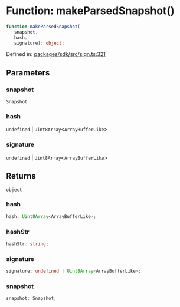 # Function: makeParsedSnapshot()

```ts
function makeParsedSnapshot(
   snapshot, 
   hash, 
   signature): object;
```

Defined in: [packages/sdk/src/sign.ts:321](https://github.com/towns-protocol/towns/blob/0db1fd0ac7258e8db8cedfb6183e8eade8284fa1/packages/sdk/src/sign.ts#L321)

## Parameters

### snapshot

`Snapshot`

### hash

`undefined` | `Uint8Array`\<`ArrayBufferLike`\>

### signature

`undefined` | `Uint8Array`\<`ArrayBufferLike`\>

## Returns

`object`

### hash

```ts
hash: Uint8Array<ArrayBufferLike>;
```

### hashStr

```ts
hashStr: string;
```

### signature

```ts
signature: undefined | Uint8Array<ArrayBufferLike>;
```

### snapshot

```ts
snapshot: Snapshot;
```
